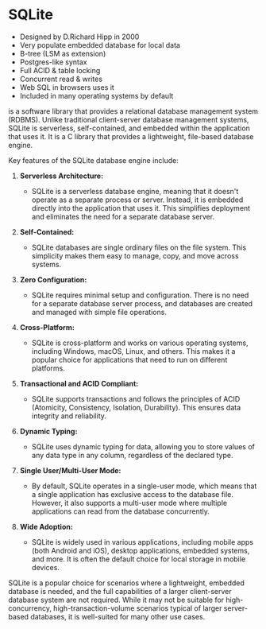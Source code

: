 # SQLite
- Designed by D.Richard Hipp in 2000
- Very populate embedded database for local data
- B-tree (LSM as extension)
- Postgres-like syntax
- Full ACID & table locking
- Concurrent read & writes
- Web SQL in browsers uses it
- Included in many operating systems by default


is a software library that provides a relational database management system (RDBMS). Unlike traditional client-server database management systems, SQLite is serverless, self-contained, and embedded within the application that uses it. It is a C library that provides a lightweight, file-based database engine.

Key features of the SQLite database engine include:

1. **Serverless Architecture:**
    - SQLite is a serverless database engine, meaning that it doesn't operate as a separate process or server. Instead, it is embedded directly into the application that uses it. This simplifies deployment and eliminates the need for a separate database server.

2. **Self-Contained:**
    - SQLite databases are single ordinary files on the file system. This simplicity makes them easy to manage, copy, and move across systems.

3. **Zero Configuration:**
    - SQLite requires minimal setup and configuration. There is no need for a separate database server process, and databases are created and managed with simple file operations.

4. **Cross-Platform:**
    - SQLite is cross-platform and works on various operating systems, including Windows, macOS, Linux, and others. This makes it a popular choice for applications that need to run on different platforms.

5. **Transactional and ACID Compliant:**
    - SQLite supports transactions and follows the principles of ACID (Atomicity, Consistency, Isolation, Durability). This ensures data integrity and reliability.

6. **Dynamic Typing:**
    - SQLite uses dynamic typing for data, allowing you to store values of any data type in any column, regardless of the declared type.

7. **Single User/Multi-User Mode:**
    - By default, SQLite operates in a single-user mode, which means that a single application has exclusive access to the database file. However, it also supports a multi-user mode where multiple applications can read from the database concurrently.

8. **Wide Adoption:**
    - SQLite is widely used in various applications, including mobile apps (both Android and iOS), desktop applications, embedded systems, and more. It is often the default choice for local storage in mobile devices.

SQLite is a popular choice for scenarios where a lightweight, embedded database is needed, and the full capabilities of a larger client-server database system are not required. While it may not be suitable for high-concurrency, high-transaction-volume scenarios typical of larger server-based databases, it is well-suited for many other use cases.